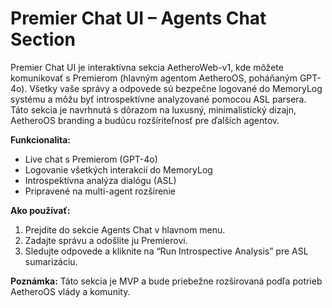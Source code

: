 # Premier Chat UI – Agents Chat Section

Premier Chat UI je interaktívna sekcia AetheroWeb-v1, kde môžete komunikovať s Premierom (hlavným agentom AetheroOS, poháňaným GPT-4o). Všetky vaše správy a odpovede sú bezpečne logované do MemoryLog systému a môžu byť introspektívne analyzované pomocou ASL parsera. Táto sekcia je navrhnutá s dôrazom na luxusný, minimalistický dizajn, AetheroOS branding a budúcu rozšíriteľnosť pre ďalších agentov.

**Funkcionalita:**
- Live chat s Premierom (GPT-4o)
- Logovanie všetkých interakcií do MemoryLog
- Introspektívna analýza dialógu (ASL)
- Pripravené na multi-agent rozšírenie

**Ako používať:**
1. Prejdite do sekcie Agents Chat v hlavnom menu.
2. Zadajte správu a odošlite ju Premierovi.
3. Sledujte odpovede a kliknite na “Run Introspective Analysis” pre ASL sumarizáciu.

**Poznámka:**
Táto sekcia je MVP a bude priebežne rozširovaná podľa potrieb AetheroOS vlády a komunity.
